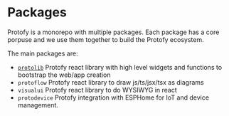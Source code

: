 # Packages
Protofy is a monorepo with multiple packages. Each package has a core porpuse and we use them together to build the Protofy ecosystem.

The main packages are:
  - [`protolib`](protolib.md) Protofy react library with high level widgets and functions to bootstrap the web/app creation
  - `protoflow` Protofy react library to draw js/ts/jsx/tsx as diagrams
  - `visualui` Protofy react library to do WYSIWYG in react
  - `protodevice` Protofy integration with ESPHome for IoT and device management.